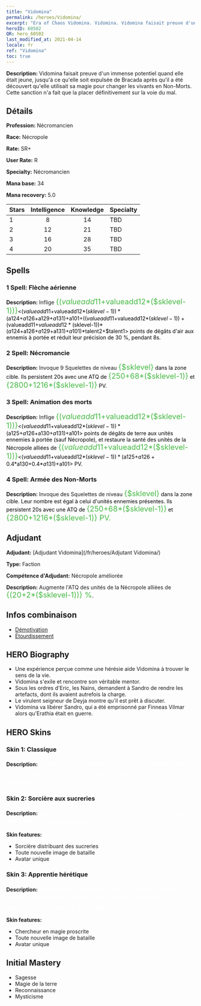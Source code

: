 ```yaml
---
title: "Vidomina"
permalink: /heroes/Vidomina/
excerpt: "Era of Chaos Vidomina. Vidomina. Vidomina faisait preuve d'un immense potentiel quand elle était jeune, jusqu'à ce qu'elle soit expulsée de Bracada après qu'il a été découvert qu'elle utilisait sa magie pour changer les vivants en Non-Morts. Cette sanction n'a fait que la placer définitivement sur la voie du mal."
heroID: 60502
QR: hero_60502
last_modified_at: 2021-04-14
locale: fr
ref: "Vidomina"
toc: true
---
```

 **Description:** Vidomina faisait preuve d'un immense potentiel quand elle était jeune, jusqu'à ce qu'elle soit expulsée de Bracada après qu'il a été découvert qu'elle utilisait sa magie pour changer les vivants en Non-Morts. Cette sanction n'a fait que la placer définitivement sur la voie du mal.
## Détails
 **Profession:** Nécromancien

 **Race:** Nécropole

 **Rate:** SR+

 **User Rate:** R

 **Specialty:** Nécromancien

 **Mana base:** 34

 **Mana recovery:** 5.0


  | Stars   |  Intelligence  |    Knowledge   |      Specialty     |
  |---------|:---------------:|:---------------:|--------------------|
  |    1    | 8 | 14 | TBD |
  |    2    | 12 | 21 | TBD |
  |    3    | 16 | 28 | TBD |
  |    4    | 20 | 35 | TBD |

## Spells
### 1 Spell: Flèche aérienne
 **Description:** Inflige <span style="color: #48b946;font-size:20px">{($valueadd11+$valueadd12*($sklevel-1))}</span><span style="color: black"><($valueadd11+$valueadd12*($sklevel-1))*($a124+$a126+$a129+$a131)+$a101+(($valueadd11+$valueadd12*($sklevel-1))+($valueadd11+$valueadd12*($sklevel-1))*($a124+$a126+$a129+$a131)+$a101)*$talent2+$talent1> points de dégâts d'air aux ennemis à portée et réduit leur précision de 30 %, pendant 8s.

### 2 Spell: Nécromancie
 **Description:** Invoque 9 Squelettes de niveau <span style="color: #48b946;font-size:20px">{$sklevel}</span><span style="color: black"> dans la zone cible. Ils persistent 20s avec une ATQ de <span style="color: #48b946;font-size:20px">{250+68*($sklevel-1)}</span><span style="color: black"> et <span style="color: #48b946;font-size:20px">{2800+1216*($sklevel-1)}</span><span style="color: black"> PV.

### 3 Spell: Animation des morts
 **Description:** Inflige <span style="color: #48b946;font-size:20px">{($valueadd11+$valueadd12*($sklevel-1))}</span><span style="color: black"><($valueadd11+$valueadd12*($sklevel-1))*($a125+$a126+$a130+$a131)+$a101> points de dégâts de terre aux unités ennemies à portée (sauf Nécropole), et restaure la santé des unités de la Nécropole alliées de <span style="color: #48b946;font-size:20px">{($valueadd11+$valueadd12*($sklevel-1))}</span><span style="color: black"><($valueadd11+$valueadd12*($sklevel-1))*($a125+$a126+0.4*$a130+0.4*$a131)+$a101> PV.

### 4 Spell: Armée des Non-Morts
 **Description:** Invoque des Squelettes de niveau <span style="color: #48b946;font-size:20px">{$sklevel}</span><span style="color: black"> dans la zone cible. Leur nombre est égal à celui d'unités ennemies présentes. Ils persistent 20s avec une ATQ de <span style="color: #48b946;font-size:20px">{250+68*($sklevel-1)}</span><span style="color: black"> et <span style="color: #48b946;font-size:20px">{2800+1216*($sklevel-1)} PV.</span><span style="color: black">


## Adjudant

 **Adjudant:**  [Adjudant Vidomina](/fr/heroes/Adjutant Vidomina/) 

 **Type:**  Faction 

 **Compétence d'Adjudant:**  Nécropole améliorée 

 **Description:** Augmente l'ATQ des unités de la Nécropole alliées de <span style="color: #48b946;font-size:20px">{(20+2*($sklevel-1))} %</span><span style="color: black">.

## Infos combinaison

* [Démotivation](/fr/combination/Démotivation/) 
* [Étourdissement](/fr/combination/Étourdissement/) 

## HERO Biography
   - Une expérience perçue comme une hérésie aide Vidomina à trouver le sens de la vie.
   - Vidomina s'exile et rencontre son véritable mentor.
   - Sous les ordres d'Eric, les Nains, demandent à Sandro de rendre les artefacts, dont ils avaient autrefois la charge.
   - Le virulent seigneur de Deyja montre qu'il est prêt à discuter.
   - Vidomina va libérer Sandro, qui a été emprisonné par Finneas Vilmar alors qu'Erathia était en guerre.

## HERO Skins
### Skin 1: **Classique**

 **Description:** <span style="color: #ffffff;font-size:20px">La mort est comme un corps céleste, elle attire vers elle des marées d'os qui peuvent tout engloutir ! </span>


### Skin 2: **Sorcière aux sucreries**

 **Description:** <span style="color: #ffffff;font-size:20px">Les âmes pures sont toujours attirées par les fêtes et les sucreries.</span>

 **Skin features:** 

   - Sorcière distribuant des sucreries
   - Toute nouvelle image de bataille
   - Avatar unique

### Skin 3: **Apprentie hérétique**

 **Description:** <span style="color: #ffffff;font-size:20px">La plupart ne voient que l'horreur et le chaos de la mort. Je vais au-delà et parviens à apercevoir la vérité de l'éternité.</span>

 **Skin features:** 

   - Chercheur en magie proscrite
   - Toute nouvelle image de bataille
   - Avatar unique


## Initial Mastery
   - Sagesse
   - Magie de la terre
   - Reconnaissance
   - Mysticisme
